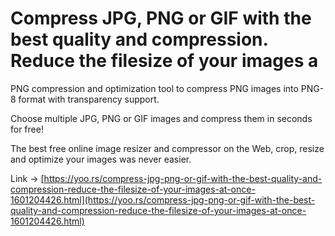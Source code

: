# Compress JPG, PNG or GIF with the best quality and compression. Reduce the filesize of your images a


PNG compression and optimization tool to compress PNG images into PNG-8 format with transparency support.

Choose multiple JPG, PNG or GIF images and compress them in seconds for free!

The best free online image resizer and compressor on the Web, crop, resize and optimize your images was never easier.

 Link -> [https://yoo.rs/compress-jpg-png-or-gif-with-the-best-quality-and-compression-reduce-the-filesize-of-your-images-at-once-1601204426.html](https://yoo.rs/compress-jpg-png-or-gif-with-the-best-quality-and-compression-reduce-the-filesize-of-your-images-at-once-1601204426.html)
